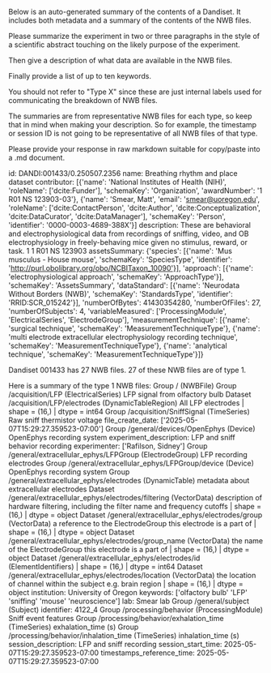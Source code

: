 
Below is an auto-generated summary of the contents of a Dandiset. It includes both metadata and a summary of the contents of the NWB files.

Please summarize the experiment in two or three paragraphs in the style of a scientific abstract touching on the likely purpose of the experiment.

Then give a description of what data are available in the NWB files.

Finally provide a list of up to ten keywords.

You should not refer to "Type X" since these are just internal labels used for communicating the breakdown of NWB files.

The summaries are from representative NWB files for each type, so keep that in mind when making your description. So for example, the timestamp or session ID is not going to be representative of all NWB files of that type.

Please provide your response in raw markdown suitable for copy/paste into a .md document.


id: DANDI:001433/0.250507.2356
name: Breathing rhythm and place dataset
contributor: [{'name': 'National Institutes of Health (NIH)', 'roleName': ['dcite:Funder'], 'schemaKey': 'Organization', 'awardNumber': '1 R01 NS 123903-03'}, {'name': 'Smear, Matt', 'email': 'smear@uoregon.edu', 'roleName': ['dcite:ContactPerson', 'dcite:Author', 'dcite:Conceptualization', 'dcite:DataCurator', 'dcite:DataManager'], 'schemaKey': 'Person', 'identifier': '0000-0003-4689-388X'}]
description: These are behavioral and electrophysiological data from recordings of sniffing, video, and OB electrophysiology in freely-behaving mice given no stimulus, reward, or task. 1 1 R01 NS 123903
assetsSummary: {'species': [{'name': 'Mus musculus - House mouse', 'schemaKey': 'SpeciesType', 'identifier': 'http://purl.obolibrary.org/obo/NCBITaxon_10090'}], 'approach': [{'name': 'electrophysiological approach', 'schemaKey': 'ApproachType'}], 'schemaKey': 'AssetsSummary', 'dataStandard': [{'name': 'Neurodata Without Borders (NWB)', 'schemaKey': 'StandardsType', 'identifier': 'RRID:SCR_015242'}], 'numberOfBytes': 41430354280, 'numberOfFiles': 27, 'numberOfSubjects': 4, 'variableMeasured': ['ProcessingModule', 'ElectricalSeries', 'ElectrodeGroup'], 'measurementTechnique': [{'name': 'surgical technique', 'schemaKey': 'MeasurementTechniqueType'}, {'name': 'multi electrode extracellular electrophysiology recording technique', 'schemaKey': 'MeasurementTechniqueType'}, {'name': 'analytical technique', 'schemaKey': 'MeasurementTechniqueType'}]}

Dandiset 001433 has 27 NWB files.
27 of these NWB files are of type 1.


Here is a summary of the type 1 NWB files:
  Group / (NWBFile) 
  Group /acquisition/LFP (ElectricalSeries) LFP signal from olfactory bulb
  Dataset /acquisition/LFP/electrodes (DynamicTableRegion) All LFP electrodes | shape = (16,) | dtype = int64
  Group /acquisition/SniffSignal (TimeSeries) Raw sniff thermistor voltage
  file_create_date: ['2025-05-07T15:29:27.359523-07:00']
  Group /general/devices/OpenEphys (Device) OpenEphys recording system
  experiment_description: LFP and sniff behavior recording
  experimenter: ['Rafilson, Sidney']
  Group /general/extracellular_ephys/LFPGroup (ElectrodeGroup) LFP recording electrodes
  Group /general/extracellular_ephys/LFPGroup/device (Device) OpenEphys recording system
  Group /general/extracellular_ephys/electrodes (DynamicTable) metadata about extracellular electrodes
  Dataset /general/extracellular_ephys/electrodes/filtering (VectorData) description of hardware filtering, including the filter name and frequency cutoffs | shape = (16,) | dtype = object
  Dataset /general/extracellular_ephys/electrodes/group (VectorData) a reference to the ElectrodeGroup this electrode is a part of | shape = (16,) | dtype = object
  Dataset /general/extracellular_ephys/electrodes/group_name (VectorData) the name of the ElectrodeGroup this electrode is a part of | shape = (16,) | dtype = object
  Dataset /general/extracellular_ephys/electrodes/id (ElementIdentifiers)  | shape = (16,) | dtype = int64
  Dataset /general/extracellular_ephys/electrodes/location (VectorData) the location of channel within the subject e.g. brain region | shape = (16,) | dtype = object
  institution: University of Oregon
  keywords: ['olfactory bulb' 'LFP' 'sniffing' 'mouse' 'neuroscience']
  lab: Smear lab
  Group /general/subject (Subject) 
  identifier: 4122_4
  Group /processing/behavior (ProcessingModule) Sniff event features
  Group /processing/behavior/exhalation_time (TimeSeries) exhalation_time (s)
  Group /processing/behavior/inhalation_time (TimeSeries) inhalation_time (s)
  session_description: LFP and sniff recording
  session_start_time: 2025-05-07T15:29:27.359523-07:00
  timestamps_reference_time: 2025-05-07T15:29:27.359523-07:00
